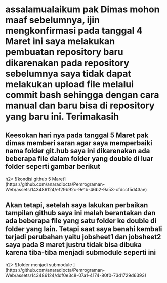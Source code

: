 <h1>assalamualaikum pak Dimas mohon maaf sebelumnya, ijin mengkonfirmasi pada tanggal 4 Maret ini saya melakukan pembuatan repository baru dikarenakan pada repository sebelumnya saya tidak dapat melakukan upload file melalui commit bash sehingga dengan cara manual dan baru bisa di repository yang baru ini. Terimakasih</h1>

<h2>Keesokan hari nya pada tanggal 5 Maret pak dimas memberi saran agar saya memperbaiki nama folder git.hub saya ini dikarenakan ada beberapa file dalam folder yang double di luar folder seperti gambar berikut</h2>h2>
![kondisi github 5 Maret](https://github.com/anaradiocta/Pemrograman-Web/assets/143486124/ef29b92c-9e1b-46b2-9a53-cfdccf5d43ae)
<h2>Akan tetapi, setelah saya lakukan perbaikan tampilan github saya ini malah berantakan dan ada beberapa file yang satu folder ke double di folder yang lain. Tetapi saat saya benahi kembali terjadi perubahan yaitu jobsheet1 dan jobsheet2 saya pada 8 maret justru tidak bisa dibuka karena tiba-tiba menjadi submodule seperti ini</h2>h2>
![folder menjadi submodule ](https://github.com/anaradiocta/Pemrograman-Web/assets/143486124/ddf0e3c8-07a1-4174-80f0-73d1729d6393)
